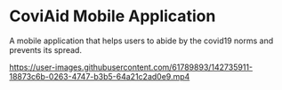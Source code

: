 # CoviAid Mobile Application
A mobile application that helps users to abide by the covid19 norms and prevents its spread.


https://user-images.githubusercontent.com/61789893/142735911-18873c6b-0263-4747-b3b5-64a21c2ad0e9.mp4

